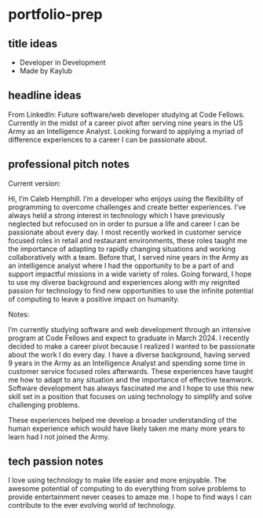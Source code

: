 # portfolio-prep

## title ideas

- Developer in Development
- Made by Kaylub

## headline ideas

From LinkedIn: Future software/web developer studying at Code Fellows. Currently in the midst of a career pivot after serving nine years in the US Army as an Intelligence Analyst. Looking forward to applying a myriad of difference experiences to a career I can be passionate about.

## professional pitch notes

Current version:

Hi, I’m Caleb Hemphill. I’m a developer who enjoys using the flexibility of programming to overcome challenges and create better experiences. I’ve always held a strong interest in technology which I have previously neglected but refocused on in order to pursue a life and career I can be passionate about every day. I most recently worked in customer service focused roles in retail and restaurant environments, these roles taught me the importance of adapting to rapidly changing situations and working collaboratively with a team. Before that, I served nine years in the Army as an intelligence analyst where I had the opportunity to be a part of and support impactful missions in a wide variety of roles. Going forward, I hope to use my diverse background and experiences along with my reignited passion for technology to find new opportunities to use the infinite potential of computing to leave a positive impact on humanity.

Notes:

I’m currently studying software and web development through an intensive program at Code Fellows and expect to graduate in March 2024. I recently decided to make a career pivot because I realized I wanted to be passionate about the work I do every day. I have a diverse background, having served 9 years in the Army as an Intelligence Analyst and spending some time in customer service focused roles afterwards. These experiences have taught me how to adapt to any situation and the importance of effective teamwork. Software development has always fascinated me and I hope to use this new skill set in a position that focuses on using technology to simplify and solve challenging problems.

These experiences helped me develop a broader understanding of the human experience which would have likely taken me many more years to learn had I not joined the Army.

## tech passion notes

I love using technology to make life easier and more enjoyable. The awesome potential of computing to do everything from solve problems to provide entertainment never ceases to amaze me. I hope to find ways I can contribute to the ever evolving world of technology.
